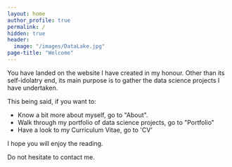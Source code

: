 ```yaml
---
layout: home
author_profile: true
permalink: /
hidden: true
header:
  image: "/images/DataLake.jpg"
page-title: "Welcome"
---
```


You have landed on the website I have created in my honour. Other than its self-idolatry end, its main purpose is to gather the data science projects I have undertaken.

This being said, if you want to:
* Know a bit more about myself, go to "About".
* Walk through my portfolio of data science projects, go to "Portfolio"
* Have a look to my Curriculum Vitae, go to 'CV'

I hope you will enjoy the reading.

Do not hesitate to contact me.
